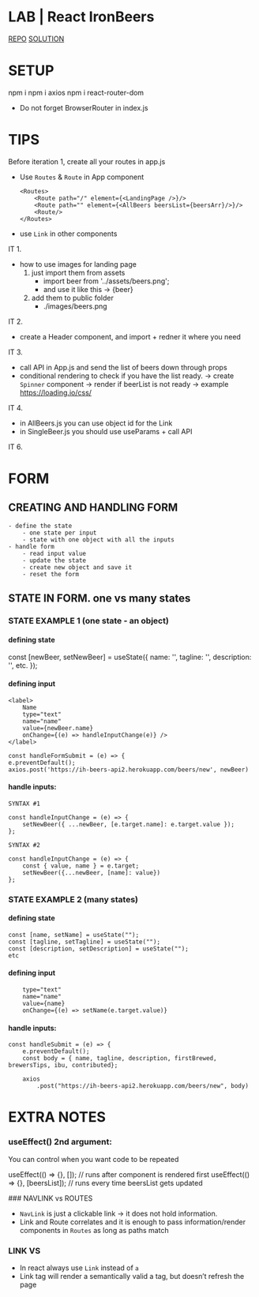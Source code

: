 # LAB | React IronBeers

[REPO](https://github.com/ironhack-labs/lab-react-ironbeers)
[SOLUTION]()

# SETUP

npm i
npm i axios
npm i react-router-dom

- Do not forget BrowserRouter in index.js

# TIPS

Before iteration 1, create all your routes in app.js

- Use `Routes` & `Route` in App component
    ```
    <Routes>
        <Route path="/" element={<LandingPage />}/>
        <Route path="" element={<AllBeers beersList={beersArr}/>}/>
        <Route/>
    </Routes>
    ```
- use `Link` in other components

IT 1.

- how to use images for landing page
  1.  just import them from assets
      - import beer from '../assets/beers.png';
      - and use it like this -> {beer}
  2.  add them to public folder
      - ./images/beers.png

IT 2.

- create a Header component, and import + redner it where you need

IT 3.

- call API in App.js and send the list of beers down through props
- conditional rendering to check if you have the list ready.
  -> create `Spinner` component
  -> render if beerList is not ready
  -> example https://loading.io/css/

IT 4.

- in AllBeers.js you can use object id for the Link
- in SingleBeer.js you should use useParams + call API

IT 6.

# FORM

## CREATING AND HANDLING FORM

    - define the state
        - one state per input
        - state with one object with all the inputs
    - handle form
        - read input value
        - update the state
        - create new object and save it
        - reset the form

## STATE IN FORM. one vs many states

### STATE EXAMPLE 1 (one state - an object)

#### defining state
  const [newBeer, setNewBeer] = useState({
    name: '',
    tagline: '',
    description: '',
    etc.
  });

#### defining input
    <label>
        Name
        type="text" 
        name="name" 
        value={newBeer.name} 
        onChange={(e) => handleInputChange(e)} />
    </label>

    const handleFormSubmit = (e) => {
    e.preventDefault();
    axios.post('https://ih-beers-api2.herokuapp.com/beers/new', newBeer)

#### handle inputs:
    SYNTAX #1

    const handleInputChange = (e) => {
        setNewBeer({ ...newBeer, [e.target.name]: e.target.value });
    };

    SYNTAX #2

    const handleInputChange = (e) => {
        const { value, name } = e.target;
        setNewBeer({...newBeer, [name]: value})
    };

### STATE EXAMPLE 2 (many states)

#### defining state
    const [name, setName] = useState("");
    const [tagline, setTagline] = useState("");
    const [description, setDescription] = useState("");
    etc

#### defining input
        type="text"
        name="name"
        value={name}
        onChange={(e) => setName(e.target.value)}

#### handle inputs:
    const handleSubmit = (e) => {
        e.preventDefault();
        const body = { name, tagline, description, firstBrewed, brewersTips, ibu, contributed};

        axios
            .post("https://ih-beers-api2.herokuapp.com/beers/new", body)


# EXTRA NOTES

### useEffect() 2nd argument:

You can control when you want code to be repeated

useEffect(() => {}, []); // runs after component is rendered first
useEffect(() => {}, [beersList]); // runs every time beersList gets updated


### NAVLINK vs ROUTES

- `NavLink` is just a clickable link -> it does not hold information.
- Link and Route correlates and it is enough to pass information/render components in `Routes` as long as paths match

### LINK VS <a>

- In react always use `Link` instead of `a`
- Link tag will render a semantically valid a tag, but doesn’t refresh the page
